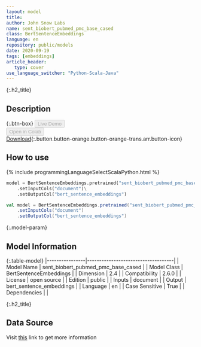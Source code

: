 ```yaml
---
layout: model
title: 
author: John Snow Labs
name: sent_biobert_pubmed_pmc_base_cased
class: BertSentenceEmbeddings
language: en
repository: public/models
date: 2020-09-19
tags: [embeddings]
article_header:
   type: cover
use_language_switcher: "Python-Scala-Java"
---
```


{:.h2_title}
## Description 




{:.btn-box}
<button class="button button-orange" disabled>Live Demo</button><br/><button class="button button-orange" disabled>Open in Colab</button><br/>[Download](https://s3.amazonaws.com/auxdata.johnsnowlabs.com/public/models/sent_biobert_pubmed_pmc_base_cased_en_2.6.0_2.4_1600533114335.zip){:.button.button-orange.button-orange-trans.arr.button-icon}<br/>

## How to use 
<div class="tabs-box" markdown="1">

{% include programmingLanguageSelectScalaPython.html %}

```python
model = BertSentenceEmbeddings.pretrained("sent_biobert_pubmed_pmc_base_cased","en","public/models")\
	.setInputCols("document")\
	.setOutputCol("bert_sentence_embeddings")
```

```scala
val model = BertSentenceEmbeddings.pretrained("sent_biobert_pubmed_pmc_base_cased","en","public/models")
	.setInputCols("document")
	.setOutputCol("bert_sentence_embeddings")
```
</div>



{:.model-param}
## Model Information
{:.table-model}
|----------------|------------------------------------|
| Model Name     | sent_biobert_pubmed_pmc_base_cased |
| Model Class    | BertSentenceEmbeddings             |
| Dimension      | 2.4                                |
| Compatibility  | 2.6.0                              |
| License        | open source                        |
| Edition        | public                             |
| Inputs         | document                           |
| Output         | bert_sentence_embeddings           |
| Language       | en                                 |
| Case Sensitive | True                               |
| Dependencies   |                                    |




{:.h2_title}
## Data Source
  
Visit [this](https://github.com/JohnSnowLabs/spark-nlp/blob/master/src/main/scala/com/johnsnowlabs/nlp/embeddings/BertSentenceEmbeddings.scala) link to get more information

